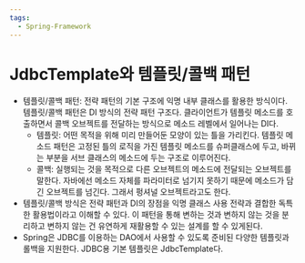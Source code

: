 ```yaml
---
tags:
  - Spring-Framework
---
```

# JdbcTemplate와 템플릿/콜백 패턴

- 템플릿/콜백 패턴: 전략 패턴의 기본 구조에 익명 내부 클래스를 활용한 방식이다. 템플릿/콜백 패턴은 DI 방식의 전략 패턴 구조다. 클라이언트가 템플릿 메소드를 호출하면서 콜백 오브젝트를 전달하는 방식으로 메소드 레벨에서 일어나는 DI다.
    - 템플릿: 어떤 목적을 위해 미리 만들어둔 모양이 있는 틀을 가리킨다.  템플릿 메소드 패턴은 고정된 틀의 로직을 가진 템플릿 메소드를 슈퍼클래스에 두고, 바뀌는 부분을 서브 클래스의 메소드에 두는 구조로 이루어진다.
    - 콜백: 실행되는 것을 목적으로 다른 오브젝트의 메소드에 전달되는 오브젝트를 말한다. 자바에선 메소드 자체를 파라미터로 넘기지 못하기 때문에 메소드가 담긴 오브젝트를 넘긴다. 그래서 펑셔널 오브젝트라고도 한다.
- 템플릿/콜백 방식은 전략 패턴과 DI의 장점을 익명 클래스 사용 전략과 결합한 독특한 활용법이라고 이해할 수 있다. 이 패턴을 통해 변하는 것과 변하지 않는 것을 분리하고 변하지 않는 건 유연하게 재활용할 수 있는 설계를 할 수 있게된다.
- Spring은 JDBC를 이용하는 DAO에서 사용할 수 있도록 준비된 다양한 템플릿과 롤백을 지원한다. JDBC용 기본 템플릿은 JdbcTemplate다.